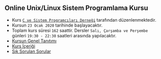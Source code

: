 ## Online Unix/Linux Sistem Programlama Kursu 

+ Kurs [`C ve Sistem Programcıları Derneği`](http://www.csystem.org/) tarafından düzenlenmektedir.
+ Kursun `23 Ocak 2020` tarihinde başlayacaktır.
+ Toplam kurs süresi `162` saattir. Dersler `Salı, Çarşamba ve Perşembe` günleri `19:30 - 22:30` saatleri arasında yapılacaktır.
+ [Kursun Genel Tanıtımı](https://github.com/CSD-1993/Online-Unix-Linux-Sistem-Programlama-Kursu-/blob/master/kurs_tanitimi.md)
+ [Kurs İçeriği](https://github.com/CSD-1993/Online-Unix-Linux-Sistem-Programlama-Kursu-/blob/master/kurs_icerigi.md)
+ [Sık Sorulan Sorular](https://github.com/CSD-1993/Online-Unix-Linux-Sistem-Programlama-Kursu-/blob/master/sss.md)
